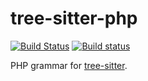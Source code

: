 tree-sitter-php
==================

[![Build Status](https://travis-ci.org/tree-sitter/tree-sitter-php.svg?branch=master)](https://travis-ci.org/tree-sitter/tree-sitter-php)
[![Build status](https://ci.appveyor.com/api/projects/status/7umlc45pqjbvcrcf/branch/master?svg=true)](https://ci.appveyor.com/project/maxbrunsfeld/tree-sitter-php/branch/master)

PHP grammar for [tree-sitter][].

[tree-sitter]: https://github.com/tree-sitter/tree-sitter

